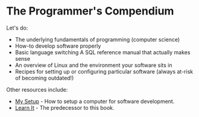 # The Programmer's Compendium

Let's do:

* The underlying fundamentals of programming \(computer science\)
* How-to develop software properly
* Basic language switching
  A SQL reference manual that actually makes sense
* An overview of Linux and the environment your software sits in
* Recipes for setting up or configuring particular software \(always at-risk of becoming outdated!\)

Other resources include:

* [My Setup](https://github.com/QasimK/my-setup "How to setup a computer for software development") - How to setup a computer for software development.
* [Learn It](https://github.com/QasimK/learn-it) - The predecessor to this book.
